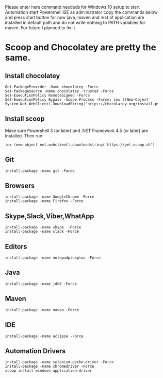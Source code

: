 Please enter here command neededs for Windows 10 setup to start Automation
start Powershell ISE as administrator copy the commands below and press start button for now java, maven and rest of application are installed in default path and do not write nothing to PATH variables for maven. For future I planned to fix it.

# Scoop and Chocolatey are pretty the same.


## Install chocolatey
```
Get-PackageProvider -Name chocolatey -Force
Set-PackageSource -Name chocolatey -trusted -Force
Set-ExecutionPolicy RemoteSigned -Force
Set-ExecutionPolicy Bypass -Scope Process -Force; iex ((New-Object System.Net.WebClient).DownloadString('https://chocolatey.org/install.ps1'))
```

## Install scoop
Make sure Powershell 3 (or later) and .NET Framework 4.5 (or later) are installed. Then run:
```
iex (new-object net.webclient).downloadstring('https://get.scoop.sh')
```


## Git
```
install-package -name git -Force
```


## Browsers
```
install-package -name GoogleChrome -Force
install-package -name Firefox -Force
```

## Skype,Slack,Viber,WhatApp
```
install-package -name skype  -Force
install-package -name slack -Force
```

## Editors
```
install-package -name notepadplusplus -Force
```

## Java
```
install-package -name jdk8 -Force
```


## Maven
```
install-package -name maven -Force
```


## IDE
```
install-package -name eclipse -Force
```



## Automation Drivers
```
install-package -name selenium-gecko-driver -Force
install-package -name chromedriver -Force
scoop install windows-application-driver
```

